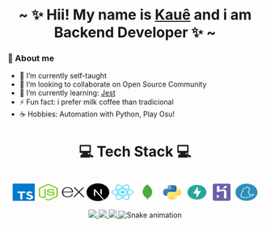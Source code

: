 <h1 align="center">
  ~ ✨ Hii! My name is <a href='https://github.com/kauefraga'>Kauê</a> and i am Backend Developer ✨ ~
</h1>

###  💫 About me
- 🔭 I’m currently self-taught
- 👯 I’m looking to collaborate on Open Source Community
- 🌱 I’m currently learning: [Jest](https://jestjs.io/)
- ⚡ Fun fact: i prefer milk coffee than tradicional
- ☕ Hobbies: Automation with Python, Play Osu!
  
<div align='center' style='display: inline_block;'>
  <h1>💻 Tech Stack 💻</h1>
  
  <br />
  
  <img align='center' alt='kaue-ts' height='35' width='45' src='https://raw.githubusercontent.com/devicons/devicon/master/icons/typescript/typescript-plain.svg' />
  <img align='center' alt='kaue-nodejs' height='35' width='45' src='https://raw.githubusercontent.com/devicons/devicon/master/icons/nodejs/nodejs-plain.svg' />
  <img align='center' alt='kaue-expressjs' height='35' width='45' src='https://raw.githubusercontent.com/devicons/devicon/master/icons/express/express-original.svg' />
  <img align='center' alt='kaue-nextjs' height='35' width='45' src='https://raw.githubusercontent.com/devicons/devicon/master/icons/nextjs/nextjs-original.svg' />
  <img align='center' alt='kaue-reactjs' height='35' width='45' src='https://raw.githubusercontent.com/devicons/devicon/master/icons/react/react-original.svg' />
  <img align='center' alt='kaue-mongodb' height='35' width='45' src='https://raw.githubusercontent.com/devicons/devicon/master/icons/mongodb/mongodb-plain.svg' />
  <img align='center' alt='kaue-python' height='35' width='45' src='https://raw.githubusercontent.com/devicons/devicon/master/icons/python/python-original.svg' />
  <img align='center' alt='kaue-fastapi' height='35' width='45' src='https://raw.githubusercontent.com/kauefraga/kauefraga/main/assets/fastapi-icon.svg' />
  <img align='center' alt='kaue-heroku' height='35' width='45' src='https://raw.githubusercontent.com/devicons/devicon/master/icons/heroku/heroku-plain.svg' />
  <img align='center' alt='kaue-yarn' height='35' width='45' src='https://raw.githubusercontent.com/devicons/devicon/master/icons/yarn/yarn-original.svg' />
</div>
  
<br />

<div align='center'>
  <a href='https://discord.gg/wDYcJMbzhp' target='_blank' rel='noopener norefferer'>
    <img src='https://img.shields.io/badge/Discord-7289DA?style=for-the-badge&logo=discord&logoColor=white' />
  </a>
  <a href='https://linkedin.com/in/kauefraga' target='_blank' rel='noopener norefferer'>
    <img src='https://img.shields.io/badge/LinkedIn-0077B5?style=for-the-badge&logo=linkedin&logoColor=white' />
  </a>
  <a href='mailto:kauefragarodrigues456@gmail.com' target='_blank' rel='noopener norefferer'>
    <img src='https://img.shields.io/badge/Gmail-333333?style=for-the-badge&logo=gmail&logoColor=blue' />
  </a>

  <img alt='Snake animation' src='https://github.com/kauefraga/kauefraga/blob/output/github-contribution-grid-snake.svg' />
</div>
